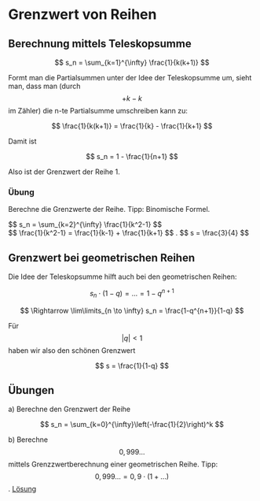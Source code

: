 # Grenzwert von Reihen

## Berechnung mittels Teleskopsumme

$$ s_n = \sum_{k=1}^{\infty} \frac{1}{k(k+1)}   $$

Formt man die Partialsummen unter der Idee der Teleskopsumme um, sieht man, dass man (durch $$ +k-k $$ im Zähler) die n-te Partialsumme umschreiben kann zu:

$$ \frac{1}{k(k+1)} = \frac{1}{k} - \frac{1}{k+1}    $$

Damit ist

$$ s_n = 1 - \frac{1}{n+1}  $$

Also ist der Grenzwert der Reihe 1.

### Übung
Berechne die Grenzwerte der Reihe. Tipp: Binomische Formel.

<div class="aufgabe">
$$ s_n = \sum_{k=2}^{\infty} \frac{1}{k^2-1}   $$
<div class="loesung">$$ \frac{1}{k^2-1} = \frac{1}{k-1} + \frac{1}{k+1}  $$ . $$ s = \frac{3}{4}  $$
 </div></div>


## Grenzwert bei geometrischen Reihen

Die Idee der Teleskopsumme hilft auch bei den geometrischen Reihen:

$$ s_n \cdot (1-q) = \ldots = 1 - q^{n+1} $$

$$ \Rightarrow  \lim\limits_{n \to \infty}  s_n = \frac{1-q^{n+1}}{1-q} $$

Für $$ |q|< 1 $$ haben wir also den schönen Grenzwert

$$ s = \frac{1}{1-q}  $$

## Übungen

a) Berechne den Grenzwert der Reihe

$$ s_n = \sum_{k=0}^{\infty}\left(-\frac{1}{2}\right)^k   $$

b) Berechne $$ 0,999 \ldots $$  mittels Grenzzwertberechnung einer geometrischen Reihe. Tipp: $$ 0,999 \ldots = 0,9 \cdot \left( 1 + \ldots \right) $$. [Lösung](https://de.wikipedia.org/wiki/0,999%E2%80%A6#Analytischer_Beweis)
